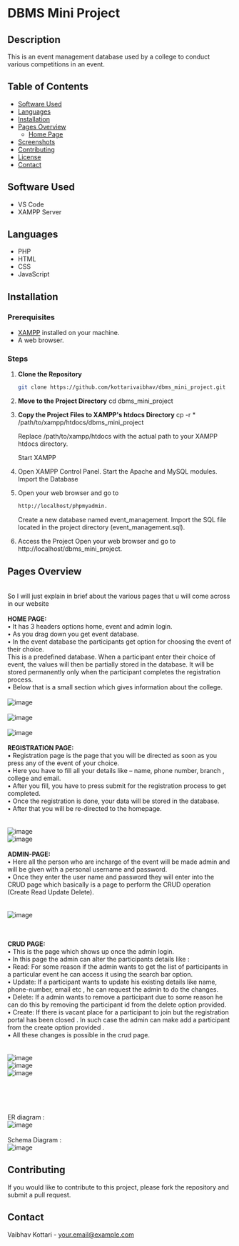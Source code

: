 # DBMS Mini Project

## Description
This is an event management database used by a college to conduct various competitions in an event.

## Table of Contents
- [Software Used](#software-used)
- [Languages](#languages)
- [Installation](#installation)
- [Pages Overview](#pages-overview)
  - [Home Page](#home-page)
- [Screenshots](#screenshots)
- [Contributing](#contributing)
- [License](#license)
- [Contact](#contact)

## Software Used
- VS Code
- XAMPP Server

## Languages
- PHP
- HTML
- CSS
- JavaScript

## Installation

### Prerequisites
- [XAMPP](https://www.apachefriends.org/index.html) installed on your machine.
- A web browser.

### Steps

1. **Clone the Repository**
   ```bash
   git clone https://github.com/kottarivaibhav/dbms_mini_project.git
   ```


    
2. **Move to the Project Directory**
    cd dbms_mini_project

3.  **Copy the Project Files to XAMPP's htdocs Directory**
    cp -r * /path/to/xampp/htdocs/dbms_mini_project

    Replace /path/to/xampp/htdocs with the actual path to your XAMPP htdocs directory.

    Start XAMPP

4. Open XAMPP Control Panel.
   Start the Apache and MySQL modules.
   Import the Database

5. Open your web browser and go to  
    ```bash
   http://localhost/phpmyadmin.
   ```
    Create a new database named event_management.
    Import the SQL file located in the project directory (event_management.sql).
6.  Access the Project
    Open your web browser and go to http://localhost/dbms_mini_project.

    



## Pages Overview
<br>So I will just explain in brief about the various pages that u will come across in our website
<br><br><b>HOME PAGE:</b>
<br>• It has 3 headers options home, event and admin login.
<br>• As you drag down you get event database.
<br>• In the event database the participants get option for choosing the event of their choice.
<br>This is a predefined database. When a participant enter their choice of event, the values
will then be partially stored in the database. It will be stored permanently only when
the participant completes the registration process.
<br>• Below that is a small section which gives information about the college.<br>
<br>![image](https://github.com/kottarivaibhav/dbms_mini_project/assets/114846137/6169da01-b680-40f9-b86c-78d32c861729)
<br><br>![image](https://github.com/kottarivaibhav/dbms_mini_project/assets/114846137/ecb67e65-b835-4453-ba0b-4f61da0ec8a3)
<br><br>![image](https://github.com/kottarivaibhav/dbms_mini_project/assets/114846137/6fadc51f-f5d9-4d02-a383-dce1628b62f7)
<br><br><b>REGISTRATION PAGE:</b>
<br>• Registration page is the page that you will be directed as soon as you press any of the
event of your choice.
<br>• Here you have to fill all your details like – name, phone number, branch , college and
email.
<br>• After you fill, you have to press submit for the registration process to get completed.
<br>• Once the registration is done, your data will be stored in the database.
<br>• After that you will be re-directed to the homepage.<br><br>
<br>![image](https://github.com/kottarivaibhav/dbms_mini_project/assets/114846137/24525be5-6fa2-4fbf-aae3-32e2b48359d5)
<br>![image](https://github.com/kottarivaibhav/dbms_mini_project/assets/114846137/e622fcd6-e9ab-4fe7-bd0d-11cd219c81d5)
<br><br><b>ADMIN-PAGE:</b>
<br>• Here all the person who are incharge of the event will be made admin and will be given
with a personal username and password.
<br>• Once they enter the user name and password they will enter into the CRUD page which
basically is a page to perform the CRUD operation (Create Read Update Delete).<br><br>
<br>![image](https://github.com/kottarivaibhav/dbms_mini_project/assets/114846137/666f48b6-b96a-440d-82ab-508ff2cf9a75)

<br><br><b>CRUD PAGE:</b>
<br>• This is the page which shows up once the admin login.
<br>• In this page the admin can alter the participants details like :
<br>• Read: For some reason if the admin wants to get the list of participants in a particular
event he can access it using the search bar option.
<br>• Update: If a participant wants to update his existing details like name, phone-number,
email etc , he can request the admin to do the changes.
<br>• Delete: If a admin wants to remove a participant due to some reason he can do this by
removing the participant id from the delete option provided.
<br>• Create: If there is vacant place for a participant to join but the registration portal has
been closed . In such case the admin can make add a participant from the create option
provided .
<br>• All these changes is possible in the crud page.<br><br>
<br>![image](https://github.com/kottarivaibhav/dbms_mini_project/assets/114846137/c38bbad3-f901-4405-8e22-eed3a0f82c19)
<br>![image](https://github.com/kottarivaibhav/dbms_mini_project/assets/114846137/d3ac0b6c-bf04-457f-82b7-971b9339c0a3)
<br>![image](https://github.com/kottarivaibhav/dbms_mini_project/assets/114846137/3cc5fef2-8789-4622-996f-50c78319cf2b)

<br><br>
<br><br>ER diagram :
<br>![image](https://github.com/kottarivaibhav/dbms_mini_project/assets/114846137/beb6d9f8-4ca7-4124-9bef-dec28043393e)
<br><br>
Schema Diagram :
<br>![image](https://github.com/kottarivaibhav/dbms_mini_project/assets/114846137/57cd6414-f705-40d0-81bb-c877f7b6ab68)

## Contributing
If you would like to contribute to this project, please fork the repository and submit a pull request.

## Contact
Vaibhav Kottari - [your.email@example.com](mailto:your.email@example.com)


